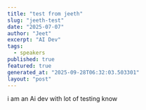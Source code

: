 ```yaml
---
title: "test from jeeth"
slug: "jeeth-test"
date: "2025-07-07"
author: "Jeet"
excerpt: "AI Dev"
tags:
  - speakers
published: true
featured: true
generated_at: "2025-09-28T06:32:03.503301"
layout: "post"
---
```


i am an Ai dev with lot of testing know
